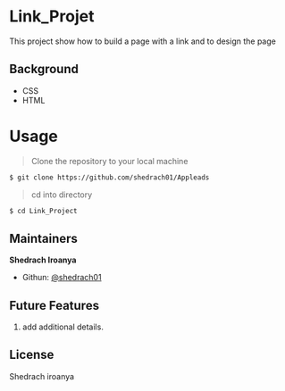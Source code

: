 # Link_Projet

This project show how to build a page with a link and to design the page

## Background

- CSS
- HTML

# Usage 

> Clone  the repository to your local machine

```sh
$ git clone https://github.com/shedrach01/Appleads

```
> cd into directory 

```sh
$ cd Link_Project
```

## Maintainers

 **Shedrach Iroanya**

- Githun: [@shedrach01](https://github.com/shedrach01)


## Future Features
1. add additional details.

## License

Shedrach iroanya